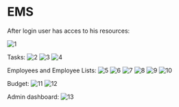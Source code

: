 # EMS

After login user has acces to his resources:

![1](https://github.com/user-attachments/assets/b0bc9fd4-e8b0-4f4f-aa11-fd4995ba9401)

Tasks:
![2](https://github.com/user-attachments/assets/02cc0aca-c6d5-4281-8a63-c6872e13c511)
![3](https://github.com/user-attachments/assets/789ff925-cd37-40ef-87c9-ca7297308d84)
![4](https://github.com/user-attachments/assets/b39781d5-d7c5-4e59-b237-2f5b8d553700)

Employees and Employee Lists:
![5](https://github.com/user-attachments/assets/07cf9dcb-54fc-4eb7-b3a6-6a02882c4448)
![6](https://github.com/user-attachments/assets/f69c9080-bf3a-4970-89fe-77800a299717)
![7](https://github.com/user-attachments/assets/592fa6c5-4631-48ad-a362-8a4b9d5dfc24)
![8](https://github.com/user-attachments/assets/a4ae866f-d2a4-4480-b14a-808c64e3aedf)
![9](https://github.com/user-attachments/assets/091e1491-22c0-42b0-ad2b-b7f5ce3fb8dd)
![10](https://github.com/user-attachments/assets/84970966-1f25-4a5c-9f49-1081053663d0)
<!--![5](https://github.com/user-attachments/assets/eb410c30-720c-4ce7-aac9-d1faced2f45d)-->

Budget:
![11](https://github.com/user-attachments/assets/e794e3cf-d9d2-4edd-9d62-4c698a685a65)
![12](https://github.com/user-attachments/assets/3d89259d-ee36-4dd2-9a18-4cb32fac42da)

Admin dashboard:
![13](https://github.com/user-attachments/assets/c8ee29d5-f77d-4460-9fb4-2775408d0f49)
